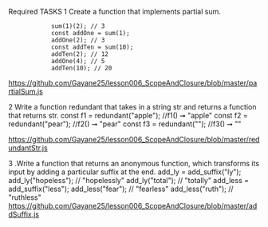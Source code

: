 Required TASKS
1 Create a function that implements partial sum.

                sum(1)(2); // 3
                const addOne = sum(1);
                addOne(2); // 3
                const addTen = sum(10);
                addTen(2); // 12
                addOne(4); // 5
                addTen(10); // 20

https://github.com/Gayane25/lesson006_ScopeAndClosure/blob/master/partialSum.js

2 Write a function redundant that takes in a string str and returns a function that returns str.
const f1 = redundant("apple");
//f1() ➞ "apple"
const f2 = redundant("pear");
//f2() ➞ "pear"
const f3 = redundant("");
//f3() ➞ ""

https://github.com/Gayane25/lesson006_ScopeAndClosure/blob/master/redundantStr.js

3 .Write a function that returns an anonymous function, which transforms its input by adding a
particular suffix at the end.
add_ly = add_suffix("ly");
add_ly("hopeless"); // "hopelessly"
add_ly("total"); // "totally"
add_less = add_suffix("less");
add_less("fear"); // "fearless"
add_less("ruth"); // "ruthless"
https://github.com/Gayane25/lesson006_ScopeAndClosure/blob/master/addSuffix.js
